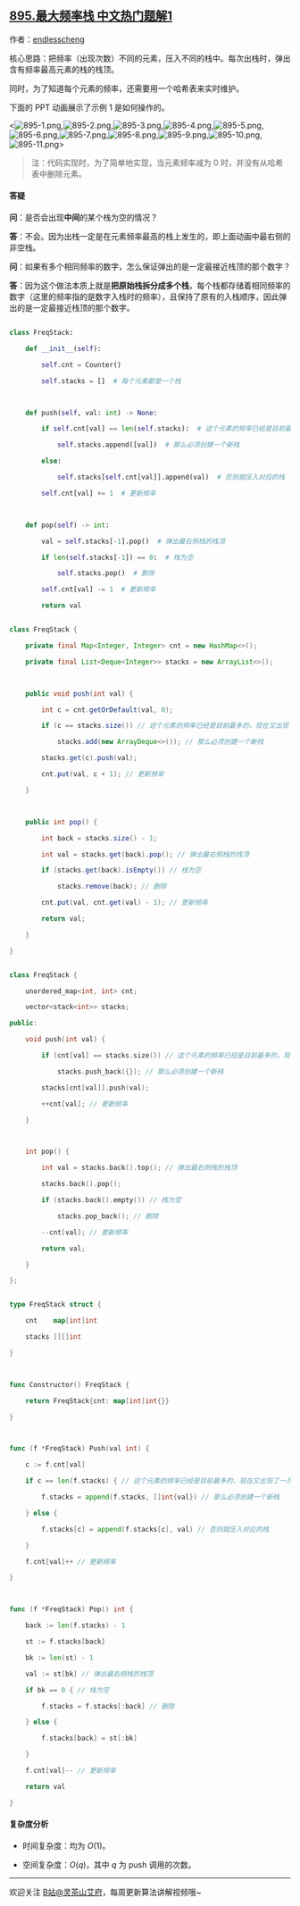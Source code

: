 ## [895.最大频率栈 中文热门题解1](https://leetcode.cn/problems/maximum-frequency-stack/solutions/100000/mei-xiang-ming-bai-yi-ge-dong-hua-miao-d-oich)

作者：[endlesscheng](https://leetcode.cn/u/endlesscheng)

核心思路：把频率（出现次数）不同的元素，压入不同的栈中。每次出栈时，弹出含有频率最高元素的栈的栈顶。

同时，为了知道每个元素的频率，还需要用一个哈希表来实时维护。

下面的 PPT 动画展示了示例 1 是如何操作的。

<![895-1.png](https://pic.leetcode.cn/1669620727-ZOBhpc-895-1.png),![895-2.png](https://pic.leetcode.cn/1669620732-WHZMWG-895-2.png),![895-3.png](https://pic.leetcode.cn/1669620804-EivPMa-895-3.png),![895-4.png](https://pic.leetcode.cn/1669620804-dUoFoC-895-4.png),![895-5.png](https://pic.leetcode.cn/1669620804-ZJESco-895-5.png),![895-6.png](https://pic.leetcode.cn/1669620804-frhnfD-895-6.png),![895-7.png](https://pic.leetcode.cn/1669620804-VLSweF-895-7.png),![895-8.png](https://pic.leetcode.cn/1669620804-mignTz-895-8.png),![895-9.png](https://pic.leetcode.cn/1669620804-VAXKMm-895-9.png),![895-10.png](https://pic.leetcode.cn/1669620804-DFCvpK-895-10.png),![895-11.png](https://pic.leetcode.cn/1669620804-cOxrmr-895-11.png)>

> 注：代码实现时，为了简单地实现，当元素频率减为 $0$ 时，并没有从哈希表中删除元素。

#### 答疑

**问**：是否会出现**中间**的某个栈为空的情况？

**答**：不会。因为出栈一定是在元素频率最高的栈上发生的，即上面动画中最右侧的非空栈。

**问**：如果有多个相同频率的数字，怎么保证弹出的是一定最接近栈顶的那个数字？

**答**：因为这个做法本质上就是**把原始栈拆分成多个栈**，每个栈都存储着相同频率的数字（这里的频率指的是数字入栈时的频率），且保持了原有的入栈顺序，因此弹出的是一定最接近栈顶的那个数字。

```py [sol1-Python3]
class FreqStack:
    def __init__(self):
        self.cnt = Counter()
        self.stacks = []  # 每个元素都是一个栈

    def push(self, val: int) -> None:
        if self.cnt[val] == len(self.stacks):  # 这个元素的频率已经是目前最多的，现在又出现了一次
            self.stacks.append([val])  # 那么必须创建一个新栈
        else:
            self.stacks[self.cnt[val]].append(val)  # 否则就压入对应的栈
        self.cnt[val] += 1  # 更新频率

    def pop(self) -> int:
        val = self.stacks[-1].pop()  # 弹出最右侧栈的栈顶
        if len(self.stacks[-1]) == 0:  # 栈为空
            self.stacks.pop()  # 删除
        self.cnt[val] -= 1  # 更新频率
        return val
```

```java [sol1-Java]
class FreqStack {
    private final Map<Integer, Integer> cnt = new HashMap<>();
    private final List<Deque<Integer>> stacks = new ArrayList<>();

    public void push(int val) {
        int c = cnt.getOrDefault(val, 0);
        if (c == stacks.size()) // 这个元素的频率已经是目前最多的，现在又出现了一次
            stacks.add(new ArrayDeque<>()); // 那么必须创建一个新栈
        stacks.get(c).push(val);
        cnt.put(val, c + 1); // 更新频率
    }

    public int pop() {
        int back = stacks.size() - 1;
        int val = stacks.get(back).pop(); // 弹出最右侧栈的栈顶
        if (stacks.get(back).isEmpty()) // 栈为空
            stacks.remove(back); // 删除
        cnt.put(val, cnt.get(val) - 1); // 更新频率
        return val;
    }
}
```

```cpp [sol1-C++]
class FreqStack {
    unordered_map<int, int> cnt;
    vector<stack<int>> stacks;
public:
    void push(int val) {
        if (cnt[val] == stacks.size()) // 这个元素的频率已经是目前最多的，现在又出现了一次
            stacks.push_back({}); // 那么必须创建一个新栈
        stacks[cnt[val]].push(val);
        ++cnt[val]; // 更新频率
    }

    int pop() {
        int val = stacks.back().top(); // 弹出最右侧栈的栈顶
        stacks.back().pop();
        if (stacks.back().empty()) // 栈为空
            stacks.pop_back(); // 删除
        --cnt[val]; // 更新频率
        return val;
    }
};
```

```go [sol1-Go]
type FreqStack struct {
    cnt    map[int]int
    stacks [][]int
}

func Constructor() FreqStack {
    return FreqStack{cnt: map[int]int{}}
}

func (f *FreqStack) Push(val int) {
    c := f.cnt[val]
    if c == len(f.stacks) { // 这个元素的频率已经是目前最多的，现在又出现了一次
        f.stacks = append(f.stacks, []int{val}) // 那么必须创建一个新栈
    } else {
        f.stacks[c] = append(f.stacks[c], val) // 否则就压入对应的栈
    }
    f.cnt[val]++ // 更新频率
}

func (f *FreqStack) Pop() int {
    back := len(f.stacks) - 1
    st := f.stacks[back]
    bk := len(st) - 1
    val := st[bk] // 弹出最右侧栈的栈顶
    if bk == 0 { // 栈为空
        f.stacks = f.stacks[:back] // 删除
    } else {
        f.stacks[back] = st[:bk]
    }
    f.cnt[val]-- // 更新频率
    return val
}
```

#### 复杂度分析

- 时间复杂度：均为 $O(1)$。
- 空间复杂度：$O(q)$，其中 $q$ 为 $\text{push}$ 调用的次数。

---

欢迎关注 [B站@灵茶山艾府](https://space.bilibili.com/206214)，每周更新算法讲解视频哦~
